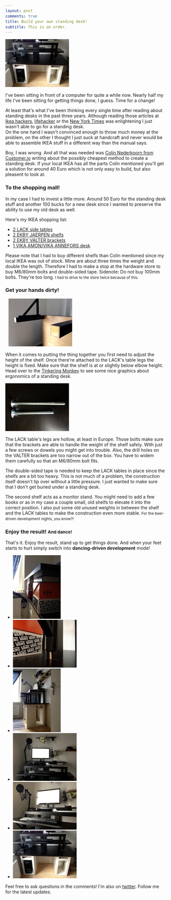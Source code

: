 ```yaml
---
layout: post
comments: true
title: Build your own standing desk!
subtitle: This is an order.
---
```


<a href='/assets/images/posts/standing_desk_final_01.jpg'><img src="/assets/images/posts/thumb_standing_desk_final_01.jpg" class="pull-left" style="padding-right: 10px;"></a>

I've been sitting in front of a computer for quite a while now. Nearly half my life I've been sitting for getting things done, I guess. Time for a change!

At least that's what I've been thinking every single time after reading about standing desks in the past three years. Although reading those articles at [Ikea hackers](http://www.ikeahackers.net/2011/01/wide-standing-desk.html), [lifehacker](http://lifehacker.com/5735528/why-and-how-i-switched-to-a-standing-desk) or the [New York Times](http://opinionator.blogs.nytimes.com/2010/02/23/stand-up-while-you-read-this/) was enlightening I just wasn't able to go for a standing desk.  
On the one hand I wasn't convinced enough to throw much money at the problem, on the other I thought I just suck at handcraft and never would be able to assemble IKEA stuff in a different way than the manual says.

Boy, I was wrong. And all that was needed was [Colin Nederkoorn from Customer.io](http://iamnotaprogrammer.com/Ikea-Standing-desk-for-22-dollars.html) writing about the possibly cheapest method to create a standing desk. If your local IKEA has all the parts Colin mentioned you'll get a solution for around 40 Euro which is not only easy to build, but also pleasent to look at.

### To the shopping mall!

In my case I had to invest a little more. Around 50 Euro for the standing desk stuff and another 100 bucks for a new desk since I wanted to preserve the ability to use my old desk as well.

Here's my IKEA shopping list:

* [2 LACK side tables](http://www.ikea.com/us/en/catalog/products/90218151/#/80104268)
* [2 EKBY JAERPEN shelfs](http://www.ikea.com/us/en/catalog/products/90025044/#/20094347)
* [2 EKBY VALTER brackets](http://www.ikea.com/us/en/catalog/products/56696109/#/80167473)
* [1 VIKA AMON/VIKA ANNEFORS desk](http://www.ikea.com/us/en/catalog/products/S99874111/)

Please note that I had to buy different shelfs than Colin mentioned since my local IKEA was out of stock. Mine are about three times the weight and double the length. Therefore I had to make a stop at the hardware store to buy M6/80mm bolts and double-sided tape. Sidenote: Do not buy 100mm bolts. They're too long. <small>I had to drive to the store twice because of this.</small>

### Get your hands dirty!

<a href='/assets/images/posts/standing_desk_tape.jpg'><img src="/assets/images/posts/thumb_standing_desk_tape.jpg" class="pull-right" style="padding-left: 10px;"></a>

When it comes to putting the thing together you first need to adjust the height of the shelf. Once there're attached to the LACK's table legs the height is fixed. Make sure that the shelf is at or slightly below elbow height.
Head over to the [Tinkering Monkey](http://www.tinkeringmonkey.com/site/do-your-back-a-favor-get-a-standing-desk/) to see some nice graphics about ergonomics of a standing desk.

<a href='/assets/images/posts/standing_desk_bolts.jpg'><img src="/assets/images/posts/thumb_standing_desk_bolts.jpg" class="pull-left" style="padding-right: 10px;"></a>

The LACK table's legs are hollow, at least in Europe. Those bolts make sure that the brackets are able to handle the weight of the shelf safely. With just a few screws or dowels you might get into trouble. Also, the drill holes on the VALTER brackets are too narrow out of the box. You have to widem them carefully so that an M6/80mm bolt fits.

The double-sided tape is needed to keep the LACK tables in place since the shelfs are a bit too heavy. This is not much of a problem, the construction itself doesn't tip over without a little pressure. I just wanted to make sure that I don't get buried under a standing desk.

The second shelf acts as a monitor stand. You might need to add a few books or as in my case a couple small, old shelfs to elevate it into the correct position. I also put some old unused weights in between the shelf and the LACK tables to make the construction even more stable. <small>For the beer-driven development nights, you know?!</small>

### Enjoy the result! <small>And dance!</small>

That's it. Enjoy the result, stand up to get things done. And when your feet starts to hurt simply switch into **dancing-driven development** mode!

<ul class="thumbnails">
  <li class="span3">
    <a href="/assets/images/posts/standing_desk_testing.jpg" class="thumbnail">
      <img src="/assets/images/posts/thumb_standing_desk_testing.jpg" alt="">
    </a>
  </li>
  <li class="span3">
    <a href="/assets/images/posts/standing_desk_height.jpg" class="thumbnail">
      <img src="/assets/images/posts/thumb_standing_desk_height.jpg" alt="">
    </a>
  </li>
  <li class="span3">
    <a href="/assets/images/posts/standing_desk_final_04.jpg" class="thumbnail">
      <img src="/assets/images/posts/thumb_standing_desk_final_04.jpg" alt="">
    </a>
  </li>
  <li class="span3">
    <a href="/assets/images/posts/standing_desk_final_02.jpg" class="thumbnail">
      <img src="/assets/images/posts/thumb_standing_desk_final_02.jpg" alt="">
    </a>
  </li>
  <li class="span3">
    <a href="/assets/images/posts/standing_desk_final_03.jpg" class="thumbnail">
      <img src="/assets/images/posts/thumb_standing_desk_final_03.jpg" alt="">
    </a>
  </li>
  <li class="span3">
    <a href="/assets/images/posts/standing_desk_final_01.jpg" class="thumbnail">
      <img src="/assets/images/posts/thumb_standing_desk_final_01.jpg" alt="">
    </a>
  </li>
</ul>

Feel free to ask questions in the comments! I'm also on [twitter](https://twitter.com/fooforge). Follow me for the latest updates.

